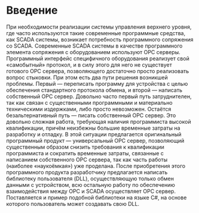 # Введение

 При необходимости реализации системы управления верхнего уровня, где часто используются такие современные программные средства, как SCADA системы, возникает потребность программного сопряжения со SCADA. Современные SCADA системы в качестве программного элемента сопряжения с оборудованием используют OPC серверы. Программный интерфейс специфичного оборудования реализует свой «самобытный» протокол, и в силу этого для него не существует готового OPC сервера, позволяющего достаточно просто реализовать вопрос стыковки. При этом есть два пути решения возникшей проблемы. Первый — переписать программу для устройства с целью обеспечения стандартного протокола обмена, и второй — написать собственный OPC сервер. Довольно часто первый путь затруднителен, так как связан с существенными программными и материально техническими издержками, либо просто невозможен. Остаётся безальтернативный путь — писать собственный OPC сервер. Это довольно сложная работа, требующая наличия программиста высокой квалификации, причём неизбежны большие временные затраты на разработку и отладку. В этой ситуации предлагается оригинальный программный продукт — универсальный OPC сервер, позволяющий существенным образом снизить требования к квалификации программиста и сократить временные затраты, связанные с написанием собственного OPC сервера, так как часть работы (наиболее «наукоёмкая») уже проделана. После приобретения этого программного продукта разработчику предлагается написать библиотеку пользователя (DLL), осуществляющую только обмен данными с устройством, всю остальную работу по обеспечению взаимодействия между OPC и SCADA осуществляет OPC сервер. Поставляется и пример подобной библиотеки на языке С#, на основе которого пользователь может создавать свою DLL.
